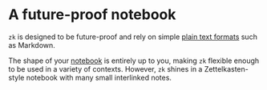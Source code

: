 # A future-proof notebook

`zk` is designed to be future-proof and rely on simple [plain text formats](note-format.md) such as Markdown.

The shape of your [notebook](notebook.md) is entirely up to you, making `zk` flexible enough to be used in a variety of contexts. However, `zk` shines in a Zettelkasten-style notebook with many small interlinked notes.
